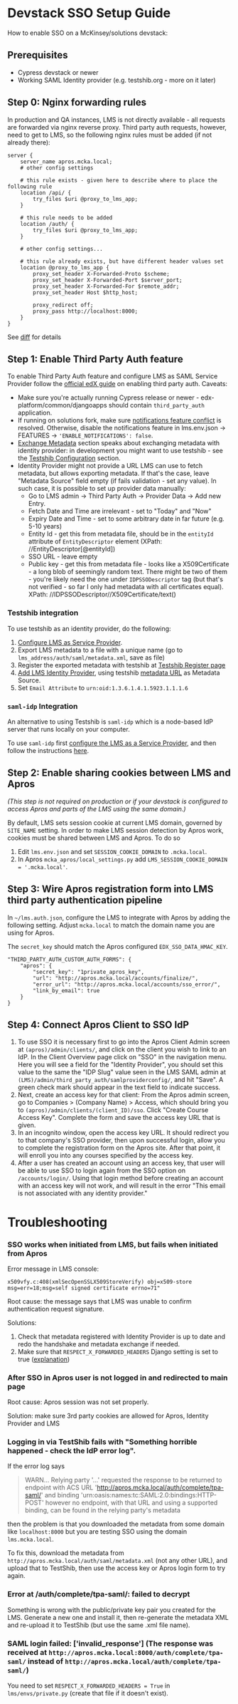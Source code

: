 Devstack SSO Setup Guide
========================

How to enable SSO on a McKinsey/solutions devstack:

## Prerequisites

* Cypress devstack or newer
* Working SAML Identity provider (e.g. testshib.org - more on it later)

## Step 0: Nginx forwarding rules

In production and QA instances, LMS is not directly available - all requests are forwarded via nginx reverse proxy.
Third party auth requests, however, need to get to LMS, so the following nginx rules must be added (if not already
there):

```
server {
    server_name apros.mcka.local;
    # other config settings

    # this rule exists - given here to describe where to place the following rule
    location /api/ {
        try_files $uri @proxy_to_lms_app;
    }

    # this rule needs to be added
    location /auth/ {
        try_files $uri @proxy_to_lms_app;
    }

    # other config settings...

    # this rule already exists, but have different header values set
    location @proxy_to_lms_app {
        proxy_set_header X-Forwarded-Proto $scheme;
        proxy_set_header X-Forwarded-Port $server_port;
        proxy_set_header X-Forwarded-For $remote_addr;
        proxy_set_header Host $http_host;

        proxy_redirect off;
        proxy_pass http://localhost:8000;
    }
}
```

See [diff][mcka-nginx-docs-diff] for details

[mcka-nginx-docs-diff]: https://github.com/mckinseyacademy/mcka_apros/pull/1189/files#diff-5aec1846a9816293ba7fc9aef3a46686R55

## Step 1: Enable Third Party Auth feature

To enable Third Party Auth feature and configure LMS as SAML Service Provider follow the [official edX guide][tpa-docs]
on enabling third party auth. Caveats:

* Make sure you're actually running Cypress release or newer - edx-platform/common/djangoapps should contain
   `third_party_auth` application.
* If running on solutions fork, make sure [notifications feature conflict][notifications-conflict] is resolved.
  Otherwise, disable the notifications feature in lms.env.json -> FEATURES -> `'ENABLE_NOTIFICATIONS': false`.
* [Exchange Metadata][metadata-exchange] section speaks about exchanging metadata with identity provider: in
  development you might want to use testshib - see the [Testshib Configuration][testshib-configuration] section.
* Identity Provider might not provide a URL LMS can use to fetch metadata, but allows exporting metadata. If that's
  the case, leave "Metadata Source" field empty (if fails validation - set any value). In such case, it is possible to
  set up provider data manually:
  * Go to LMS admin -> Third Party Auth -> Provider Data -> Add new Entry.
  * Fetch Date and Time are irrelevant - set to "Today" and "Now"
  * Expiry Date and Time - set to some arbitrary date in far future (e.g. 5-10 years)
  * Entity Id - get this from metadata file, should be in the `entityId` attribute of `EntityDescriptor` element
    (XPath: //EntityDescriptor[@entityId])
  * SSO URL - leave empty
  * Public key - get this from metadata file - looks like a X509Certificate - a long blob of seemingly random text.
    There might be two of them - you're likely need the one under `IDPSSODescriptor` tag (but that's not verified - so
    far I only had metadata with all certificates equal). XPath: //IDPSSODescriptor//X509Certificate/text()

[tpa-docs]: http://edx.readthedocs.org/projects/edx-installing-configuring-and-running/en/latest/configuration/tpa/index.html
[notifications-conflict]: https://openedx.atlassian.net/browse/YONK-148
[metadata-exchange]: http://edx.readthedocs.org/projects/edx-installing-configuring-and-running/en/latest/configuration/tpa/tpa_SAML_IdP.html#exchange-metadata
[testshib-configuration]: #testshib-configuration

### Testshib integration

To use testshib as an identity provider, do the following:

1. [Configure LMS as Service Provider][lms-configure-sp].
2. Export LMS metadata to a file with a unique name (go to `lms_address/auth/saml/metadata.xml`, save as file)
3. Register the exported metadata with testshib at [Testshib Register page][testshib-register]
4. [Add LMS Identity Provider][lms-add-idp], using testshib [metadata URL][testshib-metadata] as Metadata Source.
5. Set `Email Attribute` to `urn:oid:1.3.6.1.4.1.5923.1.1.1.6`

### `saml-idp` Integration

An alternative to using Testshib is `saml-idp` which is a node-based IdP server that runs locally on your computer.

To use `saml-idp` first [configure the LMS as a Service Provider][lms-configure-sp], and then follow the instructions [here](./saml-idp_Setup.md).

[testshib-register]: https://www.testshib.org/register.html
[lms-add-idp]: https://edx.readthedocs.io/projects/edx-installing-configuring-and-running/en/latest/configuration/tpa/tpa_integrate_open/tpa_SAML_IdP.html#add-and-enable-a-saml-identity-provider
[lms-configure-sp]: http://edx.readthedocs.io/projects/edx-installing-configuring-and-running/en/latest/configuration/tpa/tpa_SAML_SP.html
[testshib-metadata]: https://www.testshib.org/metadata/testshib-providers.xml

## Step 2: Enable sharing cookies between LMS and Apros

*(This step is not required on production or if your devstack is configured to access Apros and parts of the LMS using the same domain.)*

By default, LMS sets session cookie at current LMS domain, governed by `SITE_NAME` setting. In order to make LMS session
detection by Apros work, cookies must be shared between LMS and Apros. To do so

1. Edit `lms.env.json` and set `SESSION_COOKIE_DOMAIN` to `.mcka.local`.
1. In Apros `mcka_apros/local_settings.py` add `LMS_SESSION_COOKIE_DOMAIN = '.mcka.local'`.

## Step 3: Wire Apros registration form into LMS third party authentication pipeline

In `~/lms.auth.json`, configure the LMS to integrate with Apros by adding the following setting. Adjust `mcka.local` to match the domain name you are using for Apros.

The `secret_key` should match the Apros configured `EDX_SSO_DATA_HMAC_KEY`.

```
"THIRD_PARTY_AUTH_CUSTOM_AUTH_FORMS": {
    "apros": {
        "secret_key": "1private_apros_key",
        "url": "http://apros.mcka.local/accounts/finalize/",
        "error_url": "http://apros.mcka.local/accounts/sso_error/",
        "link_by_email": true
    }
}
```

## Step 4: Connect Apros Client to SSO IdP

1. To use SSO it is necessary first to go into the Apros Client Admin screen at `(apros)/admin/clients/`, and click on
   the client you wish to link to an IdP. In the Client Overview page click on "SSO" in the navigation menu. Here you
   will see a field for the "Identity Provider", you should set this value to the same the "IDP Slug" value seen in the
   LMS SAML admin at `(LMS)/admin/third_party_auth/samlproviderconfig/`, and hit "Save". A green check mark should
   appear in the text field to indicate success.
1. Next, create an access key for that client: From the Apros admin screen, go to Companies > (Company Name) > Access,
   which should bring you to `(apros)/admin/clients/(client_ID)/sso`. Click "Create Course Access Key". Complete the
   form and save the access key URL that is given.
1. In an incognito window, open the access key URL. It should redirect you to that company's SSO provider, then upon
   successful login, allow you to complete the registration form on the Apros site. After that point, it will enroll
   you into any courses specified by the access key.
1. After a user has created an account using an access key, that user will be able to use SSO to login again from the
   SSO option on `/accounts/login/`. Using that login method before creating an account with an access key will not
   work, and will result in the error "This email is not associated with any identity provider."


Troubleshooting
===============

### SSO works when initiated from LMS, but fails when initiated from Apros

Error message in LMS console:

    x509vfy.c:408(xmlSecOpenSSLX509StoreVerify) obj=x509-store msg=err=18;msg=self signed certificate errno=71"

Root cause: the message says that LMS was unable to confirm authentication request signature.

Solutions:

1. Check that metadata registered with Identity Provider is up to date and redo the handshake and metadata exchange if needed.
2. Make sure that `RESPECT_X_FORWARDED_HEADERS` Django setting is set to true ([explanation][x-forwarded])

[x-forwarded]: https://github.com/edx-solutions/edx-platform/blob/e4c60fad4be5cd2ffaca73c1e735e888c07899af/common/djangoapps/third_party_auth/strategy.py#L65-L66

### After SSO in Apros user is not logged in and redirected to main page

Root cause: Apros session was not set properly.

Solution: make sure 3rd party cookies are allowed for Apros, Identity Provider and LMS


### Logging in via TestShib fails with "Something horrible happened - check the IdP error log".

If the error log says

> WARN... Relying party '...' requested the response to be returned to endpoint with ACS URL
'http://apros.mcka.local/auth/complete/tpa-saml/'  and binding 'urn:oasis:names:tc:SAML:2.0:bindings:HTTP-POST' however
no endpoint, with that URL and using a supported binding,  can be found in the relying party's metadata

then the problem is that you downloaded the metadata from some domain like `localhost:8000` but you are testing SSO using the domain `lms.mcka.local`.

To fix this, download the metadata from `http://apros.mcka.local/auth/saml/metadata.xml` (not any other URL),
and upload that to TestShib, then use the access key or Apros login form to try again.

### Error at /auth/complete/tpa-saml/: failed to decrypt

Something is wrong with the public/private key pair you created for the LMS. Generate a new one and install it,
then re-generate the metadata XML and re-upload it to TestShib (but use the same .xml file name).

### SAML login failed: ['invalid_response'] (The response was received at `http://apros.mcka.local:8000/auth/complete/tpa-saml/` instead of `http://apros.mcka.local/auth/complete/tpa-saml/`)

You need to set `RESPECT_X_FORWARDED_HEADERS = True` in `lms/envs/private.py` (create that file if it doesn't exist).
